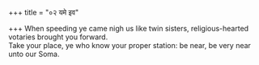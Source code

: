 +++
title = "०२ यमे इव"

+++
When speeding ye came nigh us like twin sisters, religious-hearted votaries brought you forward.  
     Take your place, ye who know your proper station: be near, be very near unto our Soma.